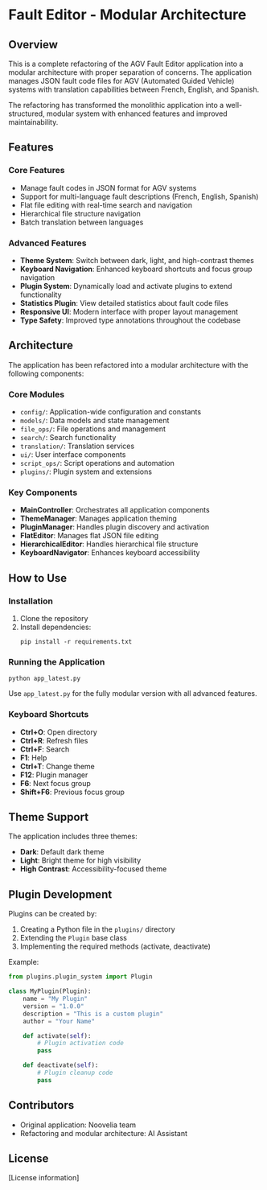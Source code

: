 # Fault Editor - Modular Architecture

## Overview
This is a complete refactoring of the AGV Fault Editor application into a modular architecture with proper separation of concerns. The application manages JSON fault code files for AGV (Automated Guided Vehicle) systems with translation capabilities between French, English, and Spanish.

The refactoring has transformed the monolithic application into a well-structured, modular system with enhanced features and improved maintainability.

## Features

### Core Features
- Manage fault codes in JSON format for AGV systems
- Support for multi-language fault descriptions (French, English, Spanish)
- Flat file editing with real-time search and navigation
- Hierarchical file structure navigation
- Batch translation between languages

### Advanced Features
- **Theme System**: Switch between dark, light, and high-contrast themes
- **Keyboard Navigation**: Enhanced keyboard shortcuts and focus group navigation
- **Plugin System**: Dynamically load and activate plugins to extend functionality
- **Statistics Plugin**: View detailed statistics about fault code files
- **Responsive UI**: Modern interface with proper layout management
- **Type Safety**: Improved type annotations throughout the codebase

## Architecture

The application has been refactored into a modular architecture with the following components:

### Core Modules
- `config/`: Application-wide configuration and constants
- `models/`: Data models and state management
- `file_ops/`: File operations and management
- `search/`: Search functionality
- `translation/`: Translation services
- `ui/`: User interface components
- `script_ops/`: Script operations and automation
- `plugins/`: Plugin system and extensions

### Key Components
- **MainController**: Orchestrates all application components
- **ThemeManager**: Manages application theming
- **PluginManager**: Handles plugin discovery and activation
- **FlatEditor**: Manages flat JSON file editing
- **HierarchicalEditor**: Handles hierarchical file structure
- **KeyboardNavigator**: Enhances keyboard accessibility

## How to Use

### Installation

1. Clone the repository
2. Install dependencies:
   ```
   pip install -r requirements.txt
   ```

### Running the Application
```
python app_latest.py
```

Use `app_latest.py` for the fully modular version with all advanced features.

### Keyboard Shortcuts

- **Ctrl+O**: Open directory
- **Ctrl+R**: Refresh files
- **Ctrl+F**: Search
- **F1**: Help
- **Ctrl+T**: Change theme
- **F12**: Plugin manager
- **F6**: Next focus group
- **Shift+F6**: Previous focus group

## Theme Support
The application includes three themes:
- **Dark**: Default dark theme
- **Light**: Bright theme for high visibility
- **High Contrast**: Accessibility-focused theme

## Plugin Development
Plugins can be created by:
1. Creating a Python file in the `plugins/` directory
2. Extending the `Plugin` base class
3. Implementing the required methods (activate, deactivate)

Example:
```python
from plugins.plugin_system import Plugin

class MyPlugin(Plugin):
    name = "My Plugin"
    version = "1.0.0"
    description = "This is a custom plugin"
    author = "Your Name"

    def activate(self):
        # Plugin activation code
        pass

    def deactivate(self):
        # Plugin cleanup code
        pass
```

## Contributors
- Original application: Noovelia team
- Refactoring and modular architecture: AI Assistant

## License
[License information]
